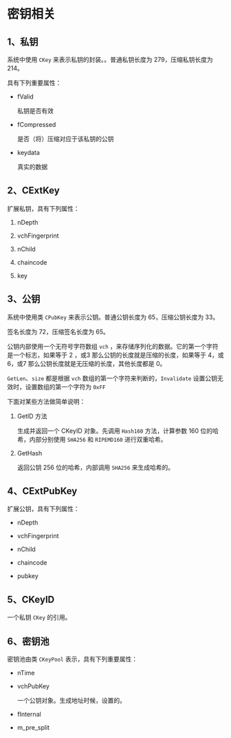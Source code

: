 #   密钥相关

##  1、私钥

系统中使用 `CKey` 来表示私钥的封装。。普通私钥长度为 279，压缩私钥长度为 214。

具有下列重要属性：

-   fValid

    私钥是否有效

-   fCompressed

    是否（将）压缩对应于该私钥的公钥

-   keydata

    真实的数据


##  2、CExtKey

扩展私钥，具有下列属性：

1.  nDepth

2.  vchFingerprint

3.  nChild

4.  chaincode

5.  key


##  3、公钥

系统中使用类 `CPubKey` 来表示公钥。普通公钥长度为 65，压缩公钥长度为 33。

签名长度为 72，压缩签名长度为 65。

公钥内部使用一个无符号字符数组 `vch` ，来存储序列化的数据。它的第一个字符是一个标志，如果等于 2 ，或3 那么公钥的长度就是压缩的长度，如果等于 4，或6，或7 那么公钥长度就是无压缩的长度，其他长度都是 0。

`GetLen`、`size` 都是根据 `vch` 数组的第一个字符来判断的，`Invalidate` 设置公钥无效时，设置数组的第一个字符为 `0xFF`

下面对某些方法做简单说明：

1.  GetID 方法

    生成并返回一个 CKeyID 对象。先调用 `Hash160` 方法，计算参数 160 位的哈希，内部分别使用 `SHA256` 和 `RIPEMD160` 进行双重哈希。

2.  GetHash

    返回公钥 256 位的哈希，内部调用 `SHA256` 来生成哈希的。



##  4、CExtPubKey

扩展公钥，具有下列属性：

-   nDepth

-   vchFingerprint

-   nChild

-   chaincode

-   pubkey


##  5、CKeyID

一个私钥 `CKey` 的引用。


##  6、密钥池

密钥池由类 `CKeyPool` 表示，具有下列重要属性：

-   nTime

-   vchPubKey

    一个公钥对象。生成地址时候，设置的。

-   fInternal

-   m_pre_split

